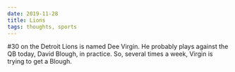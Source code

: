 ```yaml
---
date: 2019-11-28
title: Lions
tags: thoughts, sports
---
```


#30 on the Detroit Lions is named Dee Virgin. He probably plays against the QB today, David Blough, in practice. So, several times a week, Virgin is trying to get a Blough.